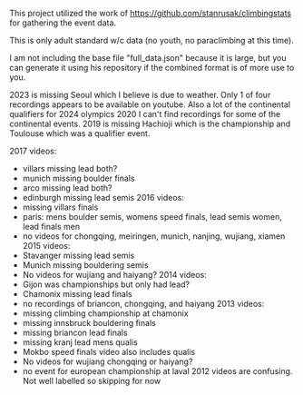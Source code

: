 This project utilized the work of https://github.com/stanrusak/climbingstats for gathering the event data.

This is only adult standard w/c data (no youth, no paraclimbing at this time).

I am not including the base file "full_data.json" because it is large, but you can generate it using his repository if the combined format is of more use to you.

2023 is missing Seoul which I believe is due to weather. Only 1 of four recordings appears to be available on youtube. Also a lot of the continental qualifiers for 2024 olympics
2020 I can't find recordings for some of the continental events.
2019 is missing Hachioji which is the championship and Toulouse which was a qualifier event.

2017 videos:
- villars missing lead both?
- munich missing boulder finals
- arco missing lead both?
- edinburgh missing lead semis
2016 videos:
- missing villars finals
- paris: mens boulder semis, womens speed finals, lead semis women, lead finals men
- no videos for chongqing, meiringen, munich, nanjing, wujiang, xiamen
2015 videos:
- Stavanger missing lead semis
- Munich missing bouldering semis
- No videos for wujiang and haiyang?
2014 videos:
- Gijon was championships but only had lead?
- Chamonix missing lead finals
- no recordings of briancon, chongqing, and haiyang
2013 videos:
- missing climbing championship at chamonix
- missing innsbruck bouldering finals
- missing briancon lead finals
- missing kranj lead mens qualis
- Mokbo speed finals video also includes qualis
- No videos for wujiang chongqing or haiyang?
- no event for european championship at laval
2012 videos are confusing. Not well labelled so skipping for now